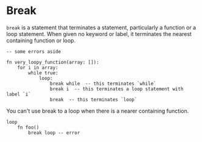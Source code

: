 # Break

`break` is a statement that terminates a statement, particularly a function or a loop statement. When given no keyword or label, it terminates the nearest containing function or loop.

```stick
-- some errors aside

fn very_loopy_function(array: []):
    for i in array:
        while true:
            loop:
                break while  -- this terminates `while`
                break i  -- this terminates a loop statement with label `i`
                break  -- this terminates `loop`

```

You can't use break to a loop when there is a nearer containing function.

```stick
loop
    fn foo()
        break loop -- error

```
